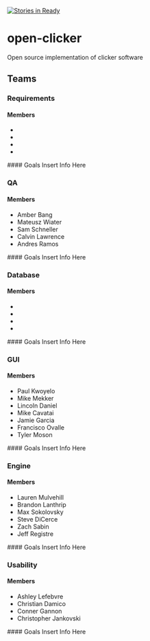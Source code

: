 [![Stories in Ready](https://badge.waffle.io/sschneller/open-clicker.png?label=ready&title=Ready)](https://waffle.io/sschneller/open-clicker)
# open-clicker
Open source implementation of clicker software

## Teams
### Requirements
#### Members
<ul>
 <li></li>
 <li></li>
 <li></li>
 <li></li>
</ul>
#### Goals
Insert Info Here

### QA
#### Members
<ul>
 <li>Amber Bang</li>
 <li>Mateusz Wiater</li>
 <li>Sam Schneller</li>
 <li>Calvin Lawrence</li>
 <li>Andres Ramos</li>
</ul>
#### Goals
Insert Info Here

### Database
#### Members
<ul>
 <li></li>
 <li></li>
 <li></li>
 <li></li>
</ul>
#### Goals
Insert Info Here

### GUI
#### Members
<ul>
 <li>Paul Kwoyelo</li>
 <li>Mike Mekker</li>
 <li>Lincoln Daniel</li>
 <li>Mike Cavatai</li>
 <li>Jamie Garcia</li>
 <li>Francisco Ovalle</li>
 <li>Tyler Moson</li>
</ul>
#### Goals
Insert Info Here

### Engine
#### Members
<ul>
 <li>Lauren Mulvehill</li>
 <li>Brandon Lanthrip</li>
 <li>Max Sokolovsky</li>
 <li>Steve DiCerce</li>
 <li>Zach Sabin</li>
 <li>Jeff Registre</li>
</ul>
#### Goals
Insert Info Here

### Usability
#### Members
<ul>
 <li>Ashley Lefebvre</li>
 <li>Christian Damico</li>
 <li>Conner Gannon</li>
 <li>Christopher Jankovski</li>
</ul>
#### Goals
Insert Info Here
